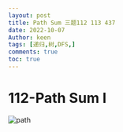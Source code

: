 ```yaml
---
layout: post
title: Path Sum 三题112 113 437
date: 2022-10-07
Author: keen
tags: [递归,树,DFS,]
comments: true
toc: true
---
```

# 112-Path Sum I
![path](https://googledrive.com/host/1f0bgfzciau3aPCvxq5w35G3J2aWduCbc/view)
